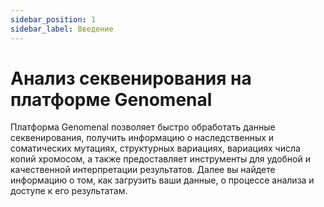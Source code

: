 ```yaml
---
sidebar_position: 1
sidebar_label: Введение
---
```


# Анализ секвенирования на платформе Genomenal

Платформа Genomenal позволяет быстро обработать данные секвенирования, получить информацию о наследственных 
и соматических мутациях, структурных вариациях, вариациях числа копий хромосом, а также предоставляет 
инструменты для удобной и качественной интерпретации результатов. Далее вы найдете информацию о том, 
как загрузить ваши данные, о процессе анализа и доступе к его результатам.
